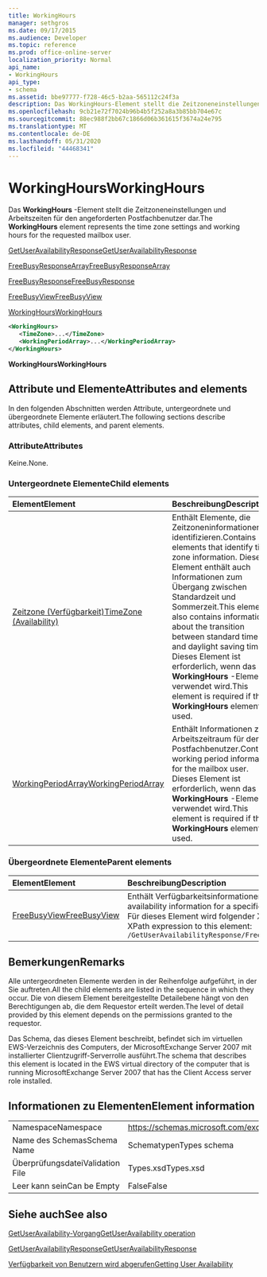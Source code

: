 ```yaml
---
title: WorkingHours
manager: sethgros
ms.date: 09/17/2015
ms.audience: Developer
ms.topic: reference
ms.prod: office-online-server
localization_priority: Normal
api_name:
- WorkingHours
api_type:
- schema
ms.assetid: bbe97777-f728-46c5-b2aa-565112c24f3a
description: Das WorkingHours-Element stellt die Zeitzoneneinstellungen und Arbeitszeiten für den angeforderten Postfachbenutzer dar.
ms.openlocfilehash: 9cb21e72f7024b96b4b5f252a8a3b85bb704e67c
ms.sourcegitcommit: 88ec988f2bb67c1866d06b361615f3674a24e795
ms.translationtype: MT
ms.contentlocale: de-DE
ms.lasthandoff: 05/31/2020
ms.locfileid: "44468341"
---
```

# <a name="workinghours"></a><span data-ttu-id="fd75c-103">WorkingHours</span><span class="sxs-lookup"><span data-stu-id="fd75c-103">WorkingHours</span></span>

<span data-ttu-id="fd75c-104">Das **WorkingHours** -Element stellt die Zeitzoneneinstellungen und Arbeitszeiten für den angeforderten Postfachbenutzer dar.</span><span class="sxs-lookup"><span data-stu-id="fd75c-104">The **WorkingHours** element represents the time zone settings and working hours for the requested mailbox user.</span></span> 
  
[<span data-ttu-id="fd75c-105">GetUserAvailabilityResponse</span><span class="sxs-lookup"><span data-stu-id="fd75c-105">GetUserAvailabilityResponse</span></span>](getuseravailabilityresponse.md)
  
[<span data-ttu-id="fd75c-106">FreeBusyResponseArray</span><span class="sxs-lookup"><span data-stu-id="fd75c-106">FreeBusyResponseArray</span></span>](freebusyresponsearray.md)
  
[<span data-ttu-id="fd75c-107">FreeBusyResponse</span><span class="sxs-lookup"><span data-stu-id="fd75c-107">FreeBusyResponse</span></span>](freebusyresponse.md)
  
[<span data-ttu-id="fd75c-108">FreeBusyView</span><span class="sxs-lookup"><span data-stu-id="fd75c-108">FreeBusyView</span></span>](freebusyview.md)
  
[<span data-ttu-id="fd75c-109">WorkingHours</span><span class="sxs-lookup"><span data-stu-id="fd75c-109">WorkingHours</span></span>](workinghours-ex15websvcsotherref.md)
  
```xml
<WorkingHours>
   <TimeZone>...</TimeZone>
   <WorkingPeriodArray>...</WorkingPeriodArray>
</WorkingHours>
```

 <span data-ttu-id="fd75c-110">**WorkingHours**</span><span class="sxs-lookup"><span data-stu-id="fd75c-110">**WorkingHours**</span></span>
## <a name="attributes-and-elements"></a><span data-ttu-id="fd75c-111">Attribute und Elemente</span><span class="sxs-lookup"><span data-stu-id="fd75c-111">Attributes and elements</span></span>

<span data-ttu-id="fd75c-112">In den folgenden Abschnitten werden Attribute, untergeordnete und übergeordnete Elemente erläutert.</span><span class="sxs-lookup"><span data-stu-id="fd75c-112">The following sections describe attributes, child elements, and parent elements.</span></span>
  
### <a name="attributes"></a><span data-ttu-id="fd75c-113">Attribute</span><span class="sxs-lookup"><span data-stu-id="fd75c-113">Attributes</span></span>

<span data-ttu-id="fd75c-114">Keine.</span><span class="sxs-lookup"><span data-stu-id="fd75c-114">None.</span></span>
  
### <a name="child-elements"></a><span data-ttu-id="fd75c-115">Untergeordnete Elemente</span><span class="sxs-lookup"><span data-stu-id="fd75c-115">Child elements</span></span>

|<span data-ttu-id="fd75c-116">**Element**</span><span class="sxs-lookup"><span data-stu-id="fd75c-116">**Element**</span></span>|<span data-ttu-id="fd75c-117">**Beschreibung**</span><span class="sxs-lookup"><span data-stu-id="fd75c-117">**Description**</span></span>|
|:-----|:-----|
|[<span data-ttu-id="fd75c-118">Zeitzone (Verfügbarkeit)</span><span class="sxs-lookup"><span data-stu-id="fd75c-118">TimeZone (Availability)</span></span>](timezone-availability.md) <br/> |<span data-ttu-id="fd75c-119">Enthält Elemente, die Zeitzoneninformationen identifizieren.</span><span class="sxs-lookup"><span data-stu-id="fd75c-119">Contains elements that identify time zone information.</span></span> <span data-ttu-id="fd75c-120">Dieses Element enthält auch Informationen zum Übergang zwischen Standardzeit und Sommerzeit.</span><span class="sxs-lookup"><span data-stu-id="fd75c-120">This element also contains information about the transition between standard time and daylight saving time.</span></span> <span data-ttu-id="fd75c-121">Dieses Element ist erforderlich, wenn das **WorkingHours** -Element verwendet wird.</span><span class="sxs-lookup"><span data-stu-id="fd75c-121">This element is required if the **WorkingHours** element is used.</span></span>  <br/> |
|[<span data-ttu-id="fd75c-122">WorkingPeriodArray</span><span class="sxs-lookup"><span data-stu-id="fd75c-122">WorkingPeriodArray</span></span>](workingperiodarray.md) <br/> |<span data-ttu-id="fd75c-123">Enthält Informationen zum Arbeitszeitraum für den Postfachbenutzer.</span><span class="sxs-lookup"><span data-stu-id="fd75c-123">Contains working period information for the mailbox user.</span></span> <span data-ttu-id="fd75c-124">Dieses Element ist erforderlich, wenn das **WorkingHours** -Element verwendet wird.</span><span class="sxs-lookup"><span data-stu-id="fd75c-124">This element is required if the **WorkingHours** element is used.</span></span>  <br/> |
   
### <a name="parent-elements"></a><span data-ttu-id="fd75c-125">Übergeordnete Elemente</span><span class="sxs-lookup"><span data-stu-id="fd75c-125">Parent elements</span></span>

|<span data-ttu-id="fd75c-126">**Element**</span><span class="sxs-lookup"><span data-stu-id="fd75c-126">**Element**</span></span>|<span data-ttu-id="fd75c-127">**Beschreibung**</span><span class="sxs-lookup"><span data-stu-id="fd75c-127">**Description**</span></span>|
|:-----|:-----|
|[<span data-ttu-id="fd75c-128">FreeBusyView</span><span class="sxs-lookup"><span data-stu-id="fd75c-128">FreeBusyView</span></span>](freebusyview.md) <br/> |<span data-ttu-id="fd75c-129">Enthält Verfügbarkeitsinformationen für einen bestimmten Benutzer.</span><span class="sxs-lookup"><span data-stu-id="fd75c-129">Contains availability information for a specific user.</span></span>  <br/> <span data-ttu-id="fd75c-130">Für dieses Element wird folgender XPath-Ausdruck verwendet: </span><span class="sxs-lookup"><span data-stu-id="fd75c-130">The following is the XPath expression to this element:</span></span>  <br/>  `/GetUserAvailabilityResponse/FreeBusyResponseArray/FreeBusyResponse/FreeBusyView/` <br/> |
   
## <a name="remarks"></a><span data-ttu-id="fd75c-131">Bemerkungen</span><span class="sxs-lookup"><span data-stu-id="fd75c-131">Remarks</span></span>

<span data-ttu-id="fd75c-132">Alle untergeordneten Elemente werden in der Reihenfolge aufgeführt, in der Sie auftreten.</span><span class="sxs-lookup"><span data-stu-id="fd75c-132">All the child elements are listed in the sequence in which they occur.</span></span> <span data-ttu-id="fd75c-133">Die von diesem Element bereitgestellte Detailebene hängt von den Berechtigungen ab, die dem Requestor erteilt werden.</span><span class="sxs-lookup"><span data-stu-id="fd75c-133">The level of detail provided by this element depends on the permissions granted to the requestor.</span></span>
  
<span data-ttu-id="fd75c-134">Das Schema, das dieses Element beschreibt, befindet sich im virtuellen EWS-Verzeichnis des Computers, der MicrosoftExchange Server 2007 mit installierter Clientzugriff-Serverrolle ausführt.</span><span class="sxs-lookup"><span data-stu-id="fd75c-134">The schema that describes this element is located in the EWS virtual directory of the computer that is running MicrosoftExchange Server 2007 that has the Client Access server role installed.</span></span>
  
## <a name="element-information"></a><span data-ttu-id="fd75c-135">Informationen zu Elementen</span><span class="sxs-lookup"><span data-stu-id="fd75c-135">Element information</span></span>

|||
|:-----|:-----|
|<span data-ttu-id="fd75c-136">Namespace</span><span class="sxs-lookup"><span data-stu-id="fd75c-136">Namespace</span></span>  <br/> |https://schemas.microsoft.com/exchange/services/2006/types  <br/> |
|<span data-ttu-id="fd75c-137">Name des Schemas</span><span class="sxs-lookup"><span data-stu-id="fd75c-137">Schema Name</span></span>  <br/> |<span data-ttu-id="fd75c-138">Schematypen</span><span class="sxs-lookup"><span data-stu-id="fd75c-138">Types schema</span></span>  <br/> |
|<span data-ttu-id="fd75c-139">Überprüfungsdatei</span><span class="sxs-lookup"><span data-stu-id="fd75c-139">Validation File</span></span>  <br/> |<span data-ttu-id="fd75c-140">Types.xsd</span><span class="sxs-lookup"><span data-stu-id="fd75c-140">Types.xsd</span></span>  <br/> |
|<span data-ttu-id="fd75c-141">Leer kann sein</span><span class="sxs-lookup"><span data-stu-id="fd75c-141">Can be Empty</span></span>  <br/> |<span data-ttu-id="fd75c-142">False</span><span class="sxs-lookup"><span data-stu-id="fd75c-142">False</span></span>  <br/> |
   
## <a name="see-also"></a><span data-ttu-id="fd75c-143">Siehe auch</span><span class="sxs-lookup"><span data-stu-id="fd75c-143">See also</span></span>



[<span data-ttu-id="fd75c-144">GetUserAvailability-Vorgang</span><span class="sxs-lookup"><span data-stu-id="fd75c-144">GetUserAvailability operation</span></span>](getuseravailability-operation.md)
  
[<span data-ttu-id="fd75c-145">GetUserAvailabilityResponse</span><span class="sxs-lookup"><span data-stu-id="fd75c-145">GetUserAvailabilityResponse</span></span>](getuseravailabilityresponse.md)


[<span data-ttu-id="fd75c-146">Verfügbarkeit von Benutzern wird abgerufen</span><span class="sxs-lookup"><span data-stu-id="fd75c-146">Getting User Availability</span></span>](https://msdn.microsoft.com/library/d4133fcb-9b0f-4e6b-aadf-a389da83516a%28Office.15%29.aspx)

